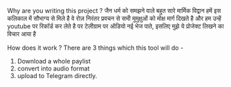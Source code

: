Why are you writing this project ?
जैन धर्म को समझने वाले बहुत सारे मार्मिक विद्वान हमें इस कलिकाल में सौभाग्य से मिले है
वे रोज़ निरंतर प्रवचन से सभी मुमुक्षुओं को मोक्ष मार्ग दिखते है और हम उन्हें youtube पर रिकॉर्ड कर लेते है
पर टेलीग्राम पर ऑडियो नई भेज पाते, इसलिए मुझे ये प्रोजेक्ट लिखने का विचार आया है

How does it work ?
There are 3 things which this tool will do -

1. Download a whole paylist
2. convert into audio format
3. upload to Telegram directly.